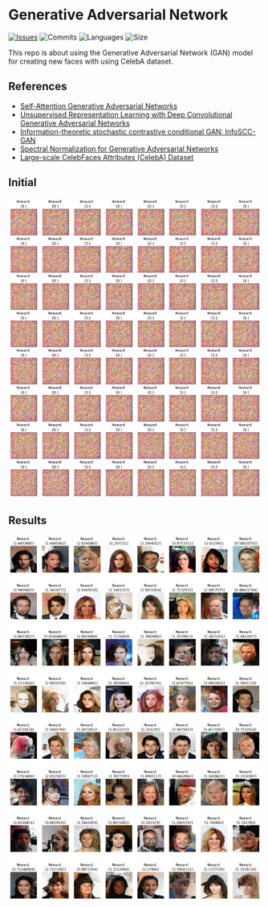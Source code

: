 # Generative Adversarial Network

[![Issues](https://img.shields.io/github/issues/markub3327/GAN)](https://github.com/markub3327/GAN/issues)
![Commits](https://img.shields.io/github/commit-activity/w/markub3327/GAN)
![Languages](https://img.shields.io/github/languages/count/markub3327/GAN)
![Size](https://img.shields.io/github/repo-size/markub3327/GAN)

This repo is about using the Generative Adversarial Network (GAN) model for creating new faces with using CelebA dataset.

## References

- [Self-Attention Generative Adversarial Networks](https://arxiv.org/abs/1805.08318)
- [Unsupervised Representation Learning with Deep Convolutional Generative Adversarial Networks](https://arxiv.org/abs/1511.06434)
- [Information-theoretic stochastic contrastive conditional GAN: InfoSCC-GAN](http://bayesiandeeplearning.org/2021/papers/15.pdf)
- [Spectral Normalization for Generative Adversarial Networks](https://arxiv.org/abs/1802.05957)
- [Large-scale CelebFaces Attributes (CelebA) Dataset](http://mmlab.ie.cuhk.edu.hk/projects/CelebA.html)

## Initial

![NONE](img/init_state.png)

## Results

![NONE](img/results.png)
